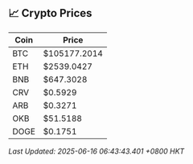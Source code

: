 ## 📈 Crypto Prices

| Coin | Price |
| ---- | ----- |
| BTC | $105177.2014 |
| ETH | $2539.0427 |
| BNB | $647.3028 |
| CRV | $0.5929 |
| ARB | $0.3271 |
| OKB | $51.5188 |
| DOGE | $0.1751 |

_Last Updated: 2025-06-16 06:43:43.401 +0800 HKT_